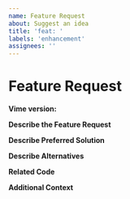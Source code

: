 ```yaml
---
name: Feature Request
about: Suggest an idea
title: 'feat: '
labels: 'enhancement'
assignees: ''
---
```


<!-- Before submitting an issue, please consult our docs (https://vimejs.com). -->

<!-- Please do not submit support requests or "How to" questions here. Instead, please use the Discord support channel: https://discord.gg/feZ6cAE -->

<!-- ISSUES MISSING IMPORTANT INFORMATION MAY BE CLOSED WITHOUT INVESTIGATION. -->

# Feature Request

**Vime version:**

<!-- The current version of Vime you are using. -->

**Describe the Feature Request**

<!-- A clear and concise description of what the feature request is. Please include if your feature request is related to a problem. -->

**Describe Preferred Solution**

<!-- A clear and concise description of what you want to happen. -->

**Describe Alternatives**

<!-- A clear and concise description of any alternative solutions or features you've considered. -->

**Related Code**

<!-- If you are able to illustrate the feature request with an example, please provide a sample application via an online code collaborator such as [GitHub](https://github.com). -->

**Additional Context**

<!-- List any other information that is relevant to your issue. Stack traces, related issues, suggestions on how to add, use case, Stack Overflow links, forum links, screenshots, OS if applicable, etc. -->
